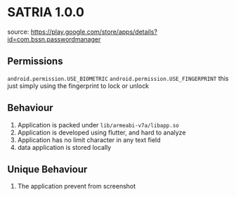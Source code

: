 # SATRIA 1.0.0

source: https://play.google.com/store/apps/details?id=com.bssn.passwordmanager


## Permissions

`android.permission.USE_BIOMETRIC` `android.permission.USE_FINGERPRINT` 
this just simply using the fingerprint to lock or unlock

## Behaviour

1. Application is packed under `lib/armeabi-v7a/libapp.so`
2. Application is developed using flutter, and hard to analyze
3. Application has no limit character in any text field
4. data application is stored locally


## Unique Behaviour

1. The application prevent from screenshot